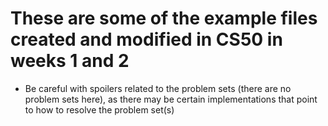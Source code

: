 # These are some of the example files created and modified in CS50 in weeks 1 and 2

- Be careful with spoilers related to the problem sets (there are no problem sets here), as there may be certain implementations that point to how to resolve the problem set(s)
